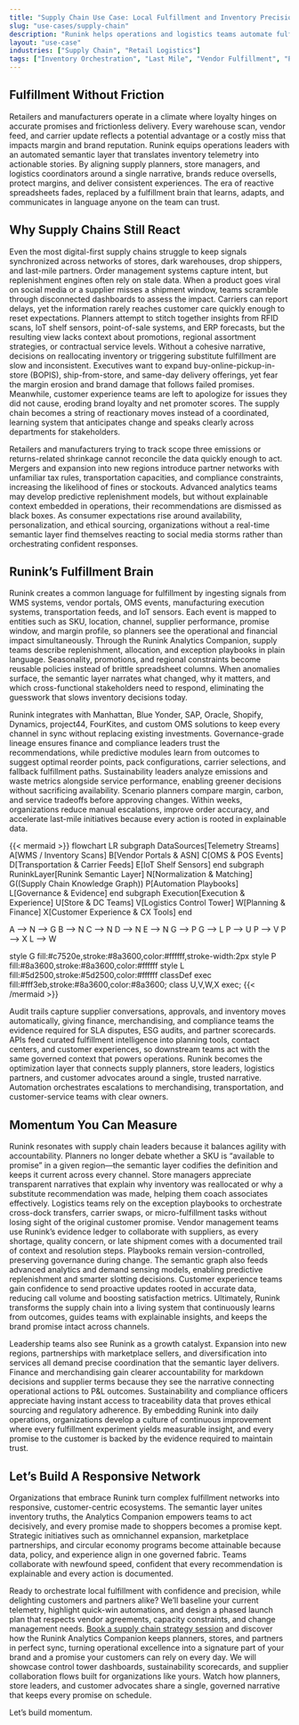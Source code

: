 ```yaml
---
title: "Supply Chain Use Case: Local Fulfillment and Inventory Precision"
slug: "use-cases/supply-chain"
description: "Runink helps operations and logistics teams automate fulfillment logic, reduce oversell risk, and close the gap between data and delivery."
layout: "use-case"
industries: ["Supply Chain", "Retail Logistics"]
tags: ["Inventory Orchestration", "Last Mile", "Vendor Fulfillment", "Predictive Restocking"]
---
```


## Fulfillment Without Friction

Retailers and manufacturers operate in a climate where loyalty hinges on accurate promises and frictionless delivery. Every warehouse scan, vendor feed, and carrier update reflects a potential advantage or a costly miss that impacts margin and brand reputation. Runink equips operations leaders with an automated semantic layer that translates inventory telemetry into actionable stories. By aligning supply planners, store managers, and logistics coordinators around a single narrative, brands reduce oversells, protect margins, and deliver consistent experiences. The era of reactive spreadsheets fades, replaced by a fulfillment brain that learns, adapts, and communicates in language anyone on the team can trust.

## Why Supply Chains Still React

Even the most digital-first supply chains struggle to keep signals synchronized across networks of stores, dark warehouses, drop shippers, and last-mile partners. Order management systems capture intent, but replenishment engines often rely on stale data. When a product goes viral on social media or a supplier misses a shipment window, teams scramble through disconnected dashboards to assess the impact. Carriers can report delays, yet the information rarely reaches customer care quickly enough to reset expectations. Planners attempt to stitch together insights from RFID scans, IoT shelf sensors, point-of-sale systems, and ERP forecasts, but the resulting view lacks context about promotions, regional assortment strategies, or contractual service levels. Without a cohesive narrative, decisions on reallocating inventory or triggering substitute fulfillment are slow and inconsistent. Executives want to expand buy-online-pickup-in-store (BOPIS), ship-from-store, and same-day delivery offerings, yet fear the margin erosion and brand damage that follows failed promises. Meanwhile, customer experience teams are left to apologize for issues they did not cause, eroding brand loyalty and net promoter scores. The supply chain becomes a string of reactionary moves instead of a coordinated, learning system that anticipates change and speaks clearly across departments for stakeholders.

Retailers and manufacturers trying to track scope three emissions or returns-related shrinkage cannot reconcile the data quickly enough to act. Mergers and expansion into new regions introduce partner networks with unfamiliar tax rules, transportation capacities, and compliance constraints, increasing the likelihood of fines or stockouts. Advanced analytics teams may develop predictive replenishment models, but without explainable context embedded in operations, their recommendations are dismissed as black boxes. As consumer expectations rise around availability, personalization, and ethical sourcing, organizations without a real-time semantic layer find themselves reacting to social media storms rather than orchestrating confident responses. 

## Runink’s Fulfillment Brain

Runink creates a common language for fulfillment by ingesting signals from WMS systems, vendor portals, OMS events, manufacturing execution systems, transportation feeds, and IoT sensors. Each event is mapped to entities such as SKU, location, channel, supplier performance, promise window, and margin profile, so planners see the operational and financial impact simultaneously. Through the Runink Analytics Companion, supply teams describe replenishment, allocation, and exception playbooks in plain language. Seasonality, promotions, and regional constraints become reusable policies instead of brittle spreadsheet columns. When anomalies surface, the semantic layer narrates what changed, why it matters, and which cross-functional stakeholders need to respond, eliminating the guesswork that slows inventory decisions today.

Runink integrates with Manhattan, Blue Yonder, SAP, Oracle, Shopify, Dynamics, project44, FourKites, and custom OMS solutions to keep every channel in sync without replacing existing investments. Governance-grade lineage ensures finance and compliance leaders trust the recommendations, while predictive modules learn from outcomes to suggest optimal reorder points, pack configurations, carrier selections, and fallback fulfillment paths. Sustainability leaders analyze emissions and waste metrics alongside service performance, enabling greener decisions without sacrificing availability. Scenario planners compare margin, carbon, and service tradeoffs before approving changes. Within weeks, organizations reduce manual escalations, improve order accuracy, and accelerate last-mile initiatives because every action is rooted in explainable data.

{{< mermaid >}}
flowchart LR
  subgraph DataSources[Telemetry Streams]
    A[WMS / Inventory Scans]
    B[Vendor Portals & ASN]
    C[OMS & POS Events]
    D[Transportation & Carrier Feeds]
    E[IoT Shelf Sensors]
  end
  subgraph RuninkLayer[Runink Semantic Layer]
    N[Normalization & Matching]
    G((Supply Chain Knowledge Graph))
    P[Automation Playbooks]
    L[Governance & Evidence]
  end
  subgraph Execution[Execution & Experience]
    U[Store & DC Teams]
    V[Logistics Control Tower]
    W[Planning & Finance]
    X[Customer Experience & CX Tools]
  end

  A --> N --> G
  B --> N
  C --> N
  D --> N
  E --> N
  G --> P
  G --> L
  P --> U
  P --> V
  P --> X
  L --> W

  style G fill:#c7520e,stroke:#8a3600,color:#ffffff,stroke-width:2px
  style P fill:#8a3600,stroke:#8a3600,color:#ffffff
  style L fill:#5d2500,stroke:#5d2500,color:#ffffff
  classDef exec fill:#fff3eb,stroke:#8a3600,color:#8a3600;
  class U,V,W,X exec;
{{< /mermaid >}}

Audit trails capture supplier conversations, approvals, and inventory moves automatically, giving finance, merchandising, and compliance teams the evidence required for SLA disputes, ESG audits, and partner scorecards. APIs feed curated fulfillment intelligence into planning tools, contact centers, and customer experiences, so downstream teams act with the same governed context that powers operations. Runink becomes the optimization layer that connects supply planners, store leaders, logistics partners, and customer advocates around a single, trusted narrative. Automation orchestrates escalations to merchandising, transportation, and customer-service teams with clear owners.

## Momentum You Can Measure

Runink resonates with supply chain leaders because it balances agility with accountability. Planners no longer debate whether a SKU is “available to promise” in a given region—the semantic layer codifies the definition and keeps it current across every channel. Store managers appreciate transparent narratives that explain why inventory was reallocated or why a substitute recommendation was made, helping them coach associates effectively. Logistics teams rely on the exception playbooks to orchestrate cross-dock transfers, carrier swaps, or micro-fulfillment tasks without losing sight of the original customer promise. Vendor management teams use Runink’s evidence ledger to collaborate with suppliers, as every shortage, quality concern, or late shipment comes with a documented trail of context and resolution steps. Playbooks remain version-controlled, preserving governance during change. The semantic graph also feeds advanced analytics and demand sensing models, enabling predictive replenishment and smarter slotting decisions. Customer experience teams gain confidence to send proactive updates rooted in accurate data, reducing call volume and boosting satisfaction metrics. Ultimately, Runink transforms the supply chain into a living system that continuously learns from outcomes, guides teams with explainable insights, and keeps the brand promise intact across channels.

Leadership teams also see Runink as a growth catalyst. Expansion into new regions, partnerships with marketplace sellers, and diversification into services all demand precise coordination that the semantic layer delivers. Finance and merchandising gain clearer accountability for markdown decisions and supplier terms because they see the narrative connecting operational actions to P&L outcomes. Sustainability and compliance officers appreciate having instant access to traceability data that proves ethical sourcing and regulatory adherence. By embedding Runink into daily operations, organizations develop a culture of continuous improvement where every fulfillment experiment yields measurable insight, and every promise to the customer is backed by the evidence required to maintain trust.

## Let’s Build A Responsive Network

Organizations that embrace Runink turn complex fulfillment networks into responsive, customer-centric ecosystems. The semantic layer unites inventory truths, the Analytics Companion empowers teams to act decisively, and every promise made to shoppers becomes a promise kept. Strategic initiatives such as omnichannel expansion, marketplace partnerships, and circular economy programs become attainable because data, policy, and experience align in one governed fabric. Teams collaborate with newfound speed, confident that every recommendation is explainable and every action is documented.

Ready to orchestrate local fulfillment with confidence and precision, while delighting customers and partners alike? We’ll baseline your current telemetry, highlight quick-win automations, and design a phased launch plan that respects vendor agreements, capacity constraints, and change management needs. [Book a supply chain strategy session](/contact) and discover how the Runink Analytics Companion keeps planners, stores, and partners in perfect sync, turning operational excellence into a signature part of your brand and a promise your customers can rely on every day. We will showcase control tower dashboards, sustainability scorecards, and supplier collaboration flows built for organizations like yours. Watch how planners, store leaders, and customer advocates share a single, governed narrative that keeps every promise on schedule.

Let’s build momentum.
